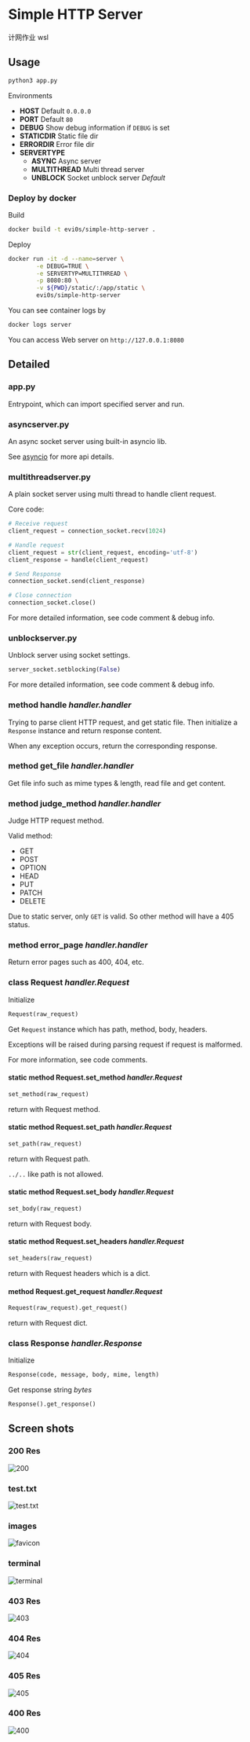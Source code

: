 # Simple HTTP Server

计网作业 wsl

## Usage

```bash
python3 app.py
```

Environments

* **HOST** Default `0.0.0.0`
* **PORT** Default `80`
* **DEBUG** Show debug information if `DEBUG` is set
* **STATICDIR** Static file dir
* **ERRORDIR** Error file dir
* **SERVERTYPE**
    - **ASYNC** Async server
    - **MULTITHREAD** Multi thread server
    - **UNBLOCK** Socket unblock server *Default*

### Deploy by docker

Build

```bash
docker build -t evi0s/simple-http-server .
```

Deploy

```bash
docker run -it -d --name=server \
        -e DEBUG=TRUE \
        -e SERVERTYP=MULTITHREAD \
        -p 8080:80 \
        -v ${PWD}/static/:/app/static \
        evi0s/simple-http-server
```

You can see container logs by

```bash
docker logs server
```

You can access Web server on `http://127.0.0.1:8080`

## Detailed

### app.py

Entrypoint, which can import specified server and run.

### asyncserver.py

An async socket server using built-in asyncio lib.

See [asyncio](https://docs.python.org/3/library/asyncio.html) for more api details.

### multithreadserver.py

A plain socket server using multi thread to handle client request.

Core code:

```python
# Receive request
client_request = connection_socket.recv(1024)

# Handle request
client_request = str(client_request, encoding='utf-8')
client_response = handle(client_request)

# Send Response
connection_socket.send(client_response)

# Close connection
connection_socket.close()
```

For more detailed information, see code comment & debug info.

### unblockserver.py

Unblock server using socket settings.

```python
server_socket.setblocking(False)
``` 

For more detailed information, see code comment & debug info.

### method handle *handler.handler*

Trying to parse client HTTP request, and get static file. Then initialize a `Response` instance and return response content.

When any exception occurs, return the corresponding response.

### method get_file *handler.handler*

Get file info such as mime types & length, read file and get content.

### method judge_method *handler.handler*

Judge HTTP request method.

Valid method:

* GET
* POST
* OPTION
* HEAD
* PUT
* PATCH
* DELETE

Due to static server, only `GET` is valid. So other method will have a 405 status.

### method error_page *handler.handler*

Return error pages such as 400, 404, etc.

### class Request *handler.Request*

Initialize

```python
Request(raw_request)
```

Get `Request` instance which has path, method, body, headers.

Exceptions will be raised during parsing request if request is malformed.

For more information, see code comments.

#### static method Request.set_method *handler.Request*

```python
set_method(raw_request)
```

return with Request method.

#### static method Request.set_path *handler.Request*

```python
set_path(raw_request)
```

return with Request path.

`../..` like path is not allowed.

#### static method Request.set_body *handler.Request*

```python
set_body(raw_request)
```

return with Request body.

#### static method Request.set_headers *handler.Request*

```python
set_headers(raw_request)
```

return with Request headers which is a dict.

#### method Request.get_request *handler.Request*

```python
Request(raw_request).get_request()
```

return with Request dict.

### class Response *handler.Response*

Initialize

```python
Response(code, message, body, mime, length)
```

Get response string *bytes*

```python
Response().get_response()
```

## Screen shots

### 200 Res

![200](./screenshots/1.png)

### test.txt

![test.txt](./screenshots/2.png)

### images

![favicon](./screenshots/3.png)

### terminal

![terminal](./screenshots/0.png)

### 403 Res

![403](./screenshots/403.png)

### 404 Res

![404](./screenshots/404.png)

### 405 Res

![405](./screenshots/405.png)

### 400 Res

![400](./screenshots/400.png)
